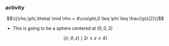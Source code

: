 ### activity
$$\{(\rho,\phi,\theta) \mid \rho = 4\cos\phi,0 \leq \phi \leq \frac{\pi}{2}\}$$
- This is going to be a sphere centered at $(0,0,2)$


$$\{(r,\theta,z) \mid 2r \leq z \leq 4\}$$
